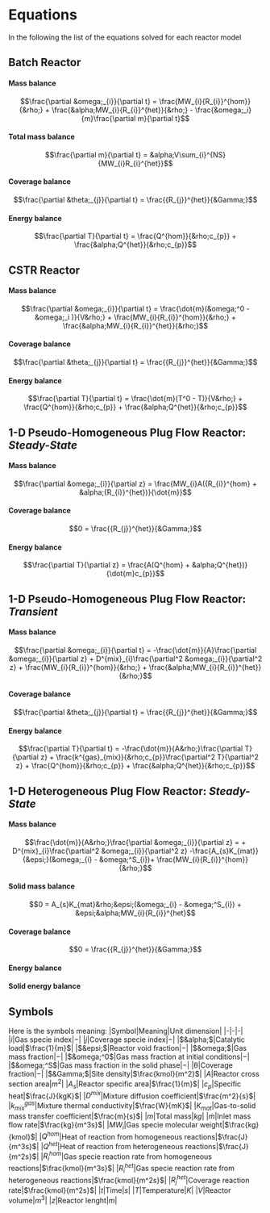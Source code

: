# Equations
In the following the list of the equations solved for each reactor model



## **Batch Reactor**

#### Mass balance
```math
\frac{\partial &omega;_{i}}{\partial t} = \frac{MW_{i}{R_{i}}^{hom}}{&rho;} + \frac{&alpha;MW_{i}{R_{i}}^{het}}{&rho;} - \frac{&omega;_i}{m}\frac{\partial m}{\partial t}
```

#### Total mass balance
```math
\frac{\partial m}{\partial t} = &alpha;V\sum_{i}^{NS}{MW_{i}R_{i}^{het}}
```
#### Coverage balance
```math
\frac{\partial &theta;_{j}}{\partial t} = \frac{{R_{j}}^{het}}{&Gamma;}
```
#### Energy balance
```math
\frac{\partial T}{\partial t} = \frac{Q^{hom}}{&rho;c_{p}} + \frac{&alpha;Q^{het}}{&rho;c_{p}}
```


## **CSTR Reactor**

#### Mass balance
```math
\frac{\partial &omega;_{i}}{\partial t} = \frac{\dot{m}(&omega;^0 - &omega;_i )}{V&rho;} + \frac{MW_{i}{R_{i}}^{hom}}{&rho;} + \frac{&alpha;MW_{i}{R_{i}}^{het}}{&rho;}
```
#### Coverage balance
```math
\frac{\partial &theta;_{j}}{\partial t} = \frac{{R_{j}}^{het}}{&Gamma;}
```
#### Energy balance
```math
\frac{\partial T}{\partial t} = \frac{\dot{m}(T^0 - T)}{V&rho;} + \frac{Q^{hom}}{&rho;c_{p}} + \frac{&alpha;Q^{het}}{&rho;c_{p}}
```

## **1-D Pseudo-Homogeneous Plug Flow Reactor: *Steady-State***
#### Mass balance
```math
\frac{\partial &omega;_{i}}{\partial z} = \frac{MW_{i}A({R_{i}}^{hom} + &alpha;{R_{i}}^{het})}{\dot{m}}
```
#### Coverage balance
```math
0 = \frac{{R_{j}}^{het}}{&Gamma;}
```
#### Energy balance
```math
\frac{\partial T}{\partial z} = \frac{A(Q^{hom} + &alpha;Q^{het})}{\dot{m}c_{p}}
```

## **1-D Pseudo-Homogeneous Plug Flow Reactor: *Transient***
#### Mass balance
```math
\frac{\partial &omega;_{i}}{\partial t} = -\frac{\dot{m}}{A}\frac{\partial &omega;_{i}}{\partial z} + D^{mix}_{i}\frac{\partial^2 &omega;_{i}}{\partial^2 z} + \frac{MW_{i}{R_{i}}^{hom}}{&rho;} + \frac{&alpha;MW_{i}{R_{i}}^{het}}{&rho;}
```
#### Coverage balance
```math
\frac{\partial &theta;_{j}}{\partial t} = \frac{{R_{j}}^{het}}{&Gamma;}
```
#### Energy balance
```math
\frac{\partial T}{\partial t} = -\frac{\dot{m}}{A&rho;}\frac{\partial T}{\partial z} +  \frac{k^{gas}_{mix}}{&rho;c_{p}}\frac{\partial^2 T}{\partial^2 z} + \frac{Q^{hom}}{&rho;c_{p}} + \frac{&alpha;Q^{het}}{&rho;c_{p}}
```

## **1-D Heterogeneous Plug Flow Reactor: *Steady-State***
#### Mass balance
```math
\frac{\dot{m}}{A&rho;}\frac{\partial &omega;_{i}}{\partial z} = + D^{mix}_{i}\frac{\partial^2 &omega;_{i}}{\partial^2 z} -\frac{A_{s}K_{mat}}{&epsi;}(&omega;_{i} - &omega;^S_{i})+ \frac{MW_{i}{R_{i}}^{hom}}{&rho;}
```
#### Solid mass balance
```math
0 = A_{s}K_{mat}&rho;&epsi;(&omega;_{i} - &omega;^S_{i}) + &epsi;&alpha;MW_{i}{R_{i}}^{het}
```
#### Coverage balance
```math
0 = \frac{{R_{j}}^{het}}{&Gamma;}
```
#### Energy balance

#### Solid energy balance


## Symbols
Here is the symbols meaning:
|Symbol|Meaning|Unit dimension|
|-|-|-|
|$i$|Gas specie index|$-$|
|$j$|Coverage specie index|$-$|
|$&alpha;$|Catalytic load|$\frac{1}{m}$|
|$&epsi;$|Reactor void fraction|$-$|
|$&omega;$|Gas mass fraction|$-$|
|$&omega;^0$|Gas mass fraction at initial conditions|$-$|
|$&omega;^S$|Gas mass fraction in the solid phase|$-$|
|&theta;|Coverage fraction|$-$|
|$&Gamma;$|Site density|$\frac{kmol}{m^2}$|
|$A$|Reactor cross section area|$m^2$|
|$A_{s}$|Reactor specific area|$\frac{1}{m}$|
|$c_{p}$|Specific heat|$\frac{J}{kgK}$|
|$D^{mix}$|Mixture diffusion coefficient|$\frac{m^2}{s}$|
|$k^{gas}_{mix}$|Mixture thermal conductivity|$\frac{W}{mK}$|
|$K_{mat}$|Gas-to-solid mass transfer coefficient|$\frac{m}{s}$|
|$m$|Total mass|$kg$|
|$\dot{m}$|Inlet mass flow rate|$\frac{kg}{m^3s}$|
|$MW_{i}$|Gas specie molecular weight|$\frac{kg}{kmol}$|
|$Q^{hom}$|Heat of reaction from homogeneous reactions|$\frac{J}{m^3s}$|
|$Q^{het}$|Heat of reaction from heterogeneous reactions|$\frac{J}{m^2s}$|
|${R_{i}}^{hom}$|Gas specie reaction rate from homogeneous reactions|$\frac{kmol}{m^3s}$|
|${R_{i}}^{het}$|Gas specie reaction rate from heterogeneous reactions|$\frac{kmol}{m^2s}$|
|${R_{j}}^{het}$|Coverage reaction rate|$\frac{kmol}{m^2s}$|
|$t$|Time|$s$|
|$T$|Temperature|$K$|
|$V$|Reactor volume|$m^3$|
|$z$|Reactor lenght|$m$|

